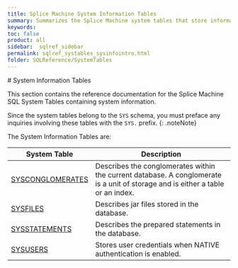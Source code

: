 ```yaml
---
title: Splice Machine System Information Tables
summary: Summarizes the Splice Machine system tables that store information about the database system.
keywords:
toc: false
product: all
sidebar:  sqlref_sidebar
permalink: sqlref_systables_sysinfointro.html
folder: SQLReference/SystemTables
---
```

<section>
<div class="TopicContent" data-swiftype-index="true" markdown="1">
# System Information Tables

This section contains the reference documentation for the Splice Machine
SQL System Tables containing system information.

Since the system tables belong to the `SYS` schema, you must preface any
inquiries involving these tables with the `SYS.` prefix.
{: .noteNote}

The System Information Tables are:

<table summary="Summary table with links to and descriptions of system information tables">
                <col />
                <col />
                <thead>
                    <tr>
                        <th>System Table</th>
                        <th>Description</th>
                    </tr>
                </thead>
                <tbody>
                    <tr>
                        <td class="CodeFont"><a href="sqlref_systables_sysconglomerates.html">SYSCONGLOMERATES</a>
                        </td>
                        <td>Describes the conglomerates
			within the current database. A conglomerate is a unit of storage and
		is either a table or an index.</td>
                    </tr>
                    <tr>
                        <td class="CodeFont"><a href="sqlref_systables_sysfiles.html">SYSFILES</a>
                        </td>
                        <td>Describes jar files stored in the
		database.</td>
                    </tr>
                    <tr>
                        <td class="CodeFont"><a href="sqlref_systables_sysstatements.html">SYSSTATEMENTS</a>
                        </td>
                        <td>Describes the prepared statements in
		the database.</td>
                    </tr>
                    <tr>
                        <td class="CodeFont"><a href="sqlref_systables_sysusers.html">SYSUSERS</a>
                        </td>
                        <td>Stores user credentials when NATIVE authentication
is enabled.</td>
                    </tr>
                </tbody>
            </table>
</div>
</section>

